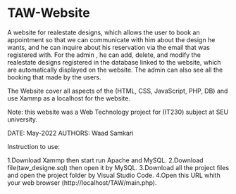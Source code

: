 # TAW-Website
A website for realestate designs, which allows the user to book an appointment so that we can communicate with him about the design he wants, and he can inquire about his reservation via the email that was registered with. For the admin , he can add, delete, and modify the realestate designs registered in the database linked to the website, which are automatically displayed on the website. The admin can also see all the booking that made by the users.

The Website cover all aspects of the (HTML, CSS, JavaScript, PHP, DB) and use Xammp as a localhost for the website.

Note: this website was a Web Technology project for (IT230) subject at SEU university.

DATE: May-2022 AUTHORS: Waad Samkari

Instruction to use:

1.Download Xammp then start run Apache and MySQL.
2.Download file(taw_designe.sql) then open it by MySQL.
3.Download all the project files and open the project folder by Visual Studio Code.
4.Open this URL whith your web browser (http://localhost/TAW/main.php).
